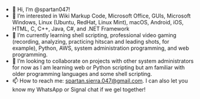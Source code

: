 - 👋 Hi, I’m @spartan047!
- 👀 I’m interested in Wiki Markup Code, Microsoft Office, GUIs, Microsoft Windows, Linux (Ubuntu, RedHat, Linux Mint), macOS, Android, iOS, HTML, C, C++, Java, C#, and .NET Framework
- 🌱 I’m currently learning shell scripting, professional video gaming (recording, analyzing, practicing hitscan and leading shots, for example), Python, AWS, system administration programming, and web programming.
- 💞️ I’m looking to collaborate on projects with other system administrators for now as I am learning web or Python scripting but am familiar with older programming languages and some shell scripting.
- 📫 How to reach me: spartan.sierra.047@gmail.com. I can also let you know my WhatsApp or Signal chat if we gel together!

<!---
spartan047/spartan047 is a ✨ special ✨ repository because its `README.md` (this file) appears on your GitHub profile.
You can click the Preview link to take a look at your changes.
--->
